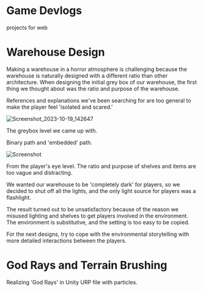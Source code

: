 # Game Devlogs
projects for web
# Warehouse Design

Making a warehouse in a horror atmosphere is challenging because the warehouse is naturally designed with a different ratio than other architecture. When designing the initial grey box of our warehouse, the first thing we thought about was the ratio and purpose of the warehouse.

References and explanations we've been searching for are too general to make the player feel 'isolated and scared.'

![Screenshot_2023-10-19_142647](https://github.com/Kimizx3/gameprojects/assets/55560064/3036f25b-39b3-4de2-8efe-247bdedd998a)

The greybox level we came up with.

Binary path and 'embedded' path.

![Screenshot](https://cdn.discordapp.com/attachments/1149441688201351280/1164436417368297492/image.png?ex=654334ec&is=6530bfec&hm=45bca568b29c47a4614ea66d3633d68803248b3fff3c992712b237b2ff201348&)

From the player's eye level. The ratio and purpose of shelves and items are too vague and distracting.


We wanted our warehouse to be 'completely dark' for players, so we decided to shut off all the lights, and the only light source for players was a flashlight.

The result turned out to be unsatisfactory because of the reason we misused lighting and shelves to get players involved in the environment. The environment is substitutive, and the setting is too easy to be copied.

For the next designs, try to cope with the environmental storytelling with more detailed interactions between the players.


# God Rays and Terrain Brushing

Realizing 'God Rays' in Unity URP file with particles.

